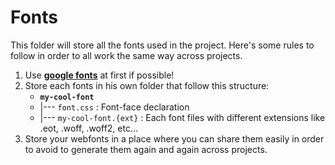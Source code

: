 # Fonts

This folder will store all the fonts used in the project.
Here's some rules to follow in order to all work the same way across projects.

1. Use **[google fonts](https://fonts.google.com)** at first if possible!
2. Store each fonts in his own folder that follow this structure:
   - **`my-cool-font`**
   - |--- `font.css` : Font-face declaration
   - |--- `my-cool-font.{ext}` : Each font files with different extensions like .eot, .woff, .woff2, etc...
3. Store your webfonts in a place where you can share them easily in order to avoid to generate them again and again across projects.
